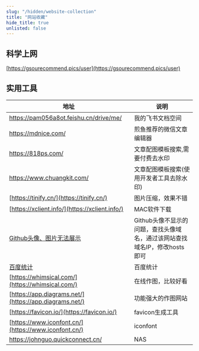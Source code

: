 ```yaml
---
slug: "/hidden/website-collection"
title: "网站收藏"
hide_title: true
unlisted: false
---
```


## 科学上网

[https://gsourecommend.pics/user](https://gsourecommend.pics/user)


## 实用工具

| 地址  | 说明  |
| --- | --- |
| https://pam056a8ot.feishu.cn/drive/me/ | 我的飞书文档空间 |
| https://mdnice.com/ | 煎鱼推荐的微信文章编辑器 |
| https://818ps.com/ | 文章配图模板搜索,需要付费去水印 |
| https://www.chuangkit.com/ | 文章配图模板搜索(使用开发者工具去除水印) |
| [https://tinify.cn/](https://tinify.cn/) | 图片压缩，效果不错 |
| [https://xclient.info/](https://xclient.info/) | MAC软件下载 |
| [Github头像、图片无法展示](https://githubusercontent.com.ipaddress.com/avatars.githubusercontent.com) | Github头像不显示的问题，查找头像域名，通过该网站查找域名IP，修改hosts即可 |
| [百度统计](https://tongji.baidu.com/web/10000320517/overview/index?siteId=16242821) | 百度统计 |
| [https://whimsical.com/](https://whimsical.com/) | 在线作图，比较好看 |
| [https://app.diagrams.net/](https://app.diagrams.net/) | 功能强大的作图网站 |
| [https://favicon.io/](https://favicon.io/) | favicon生成工具 |
| [https://www.iconfont.cn/](https://www.iconfont.cn/) | iconfont |
| https://johnguo.quickconnect.cn/ | NAS |

